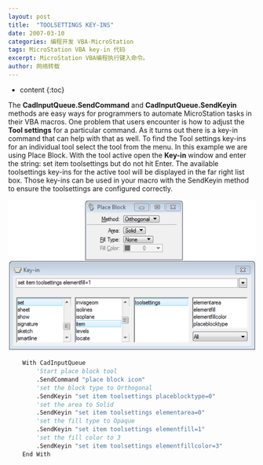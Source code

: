```yaml
---
layout: post
title:  "TOOLSETTINGS KEY-INS"
date: 2007-03-10
categories: 编程开发 VBA-MicroStation
tags: MicroStation VBA key-in 代码 
excerpt: MicroStation VBA编程执行键入命令。
author: 网络转载
---
```

* content
{:toc}

The **CadInputQueue.SendCommand** and **CadInputQueue.SendKeyin** methods are easy ways for programmers to automate MicroStation tasks in their VBA macros.  One problem that users encounter is how to adjust the **Tool settings** for a particular command. As it turns out there is a key-in command that can help with that as well.
To find the Tool settings key-ins for an individual tool select the tool from the menu. In this example we are using Place Block. With the tool active open the **Key-in** window and enter the string: set item toolsettings but do not hit Enter. The available toolsettings key-ins for the active tool will be displayed in the far right list box. Those key-ins can be used in your macro with the SendKeyin method to ensure the toolsettings are configured correctly.

<div style="text-align:center;"><img src="/img/2022/2022-09-17-14-55-07.png"></div>

```vb
    With CadInputQueue
        'Start place block tool
        .SendCommand "place block icon"
        'set the block type to Orthogonal
        .SendKeyin "set item toolsettings placeblocktype=0"
        'set the area to Solid
        .SendKeyin "set item toolsettings elementarea=0"
        'set the fill type to Opaque
        .SendKeyin "set item toolsettings elementfill=1"
        'set the fill color to 3
        .SendKeyin "set item toolsettings elementfillcolor=3"
    End With
```